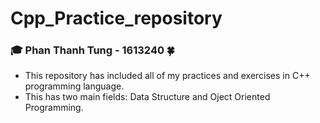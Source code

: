 # Cpp_Practice_repository

### 🎓 Phan Thanh Tung - 1613240 🍀

- This repository has included all of my practices and exercises in C++ programming language.
- This has two main fields: Data Structure and Oject Oriented Programming.
